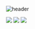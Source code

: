 <!-- https://happybplus.tistory.com/913 -->
![header](https://capsule-render.vercel.app/api?type=waving&color=timeAuto&section=header&text=DATA／AI／Full-Stack&fontAlign=75&fontSize=40&fontColor=050247)

<p>
  <!-- Contact -->
  <a href="mailto:kangspa98@naver.com"><img src="https://img.shields.io/badge/kangspa98@naver.com-03C75A?style=flat-square&logo=gmail&logoColor=white"/></a>
  <!-- Velog -->
  <a href="https://velog.io/@kangspa/posts"><img src="https://img.shields.io/badge/Tech%20Blog-20C997?style=flat-square&logo=velog&logoColor=white"></a>
  <!-- Notion -->
  <a href=""><img src="https://img.shields.io/badge/PM%20Blog-000000?style=flat-square&logo=notion&logoColor=white"/></a>
</p>

<!--
**kangspa/kangspa** is a ✨ _special_ ✨ repository because its `README.md` (this file) appears on your GitHub profile.

Here are some ideas to get you started:

- 🔭 I’m currently working on ...
- 🌱 I’m currently learning ...
- 👯 I’m looking to collaborate on ...
- 🤔 I’m looking for help with ...
- 💬 Ask me about ...
- 📫 How to reach me: ...
- 😄 Pronouns: ...
- ⚡ Fun fact: ...
-->
